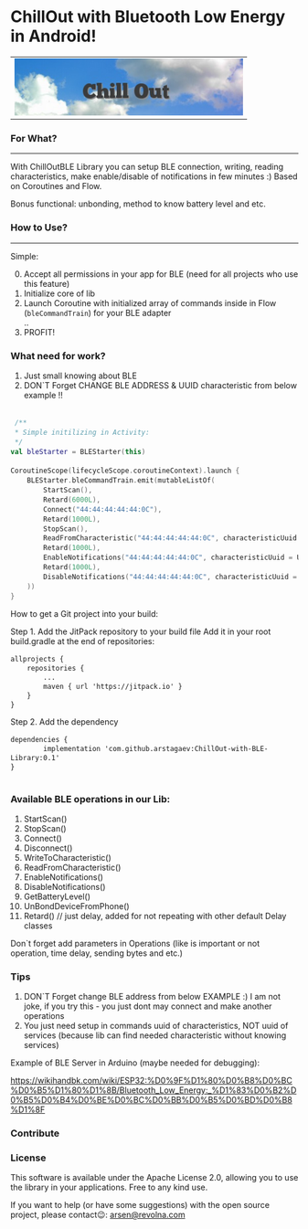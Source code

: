 # ChillOut with Bluetooth Low Energy in Android!

<table style= padding:10px">
  <tr>
    <td>  <img src="./Docs/img1.png"  alt="1" width = 400px height = 100px ></td>
  </tr>
</table>

### For What?
---

With ChillOutBLE Library you can setup BLE connection, writing, reading characteristics, make enable/disable of notifications in few minutes :) Based on Coroutines and Flow.

Bonus functional: unbonding, method to know battery level and etc.

### How to Use?
---
Simple:

0. Accept all permissions in your app for BLE (need for all projects who use this feature)
1. Initialize core of lib
2. Launch Coroutine with initialized array of commands inside in Flow (`bleCommandTrain`) for your BLE adapter  
..  
3. PROFIT!

### What need for work?
1. Just small knowing about BLE
2. DON`T Forget CHANGE BLE ADDRESS & UUID characteristic from below example !!
```kotlin

 /**
 * Simple initilizing in Activity:
 */ 
val bleStarter = BLEStarter(this)

CoroutineScope(lifecycleScope.coroutineContext).launch { 
    BLEStarter.bleCommandTrain.emit(mutableListOf(
        StartScan(),
        Retard(6000L),
        Connect("44:44:44:44:44:0C"),
        Retard(1000L),
        StopScan(),
        ReadFromCharacteristic("44:44:44:44:44:0C", characteristicUuid = UUID.fromString("beb5483e-36e1-4688-b7f5-ea07361b26a8")),
        Retard(1000L),
        EnableNotifications("44:44:44:44:44:0C", characteristicUuid = UUID.fromString("beb54202-36e1-4688-b7f5-ea07361b26a8")),
        Retard(1000L),
        DisableNotifications("44:44:44:44:44:0C", characteristicUuid = UUID.fromString("beb54202-36e1-4688-b7f5-ea07361b26a8"))
    ))
}

```

How to get a Git project into your build:

Step 1. Add the JitPack repository to your build file
Add it in your root build.gradle at the end of repositories:
```
allprojects {
	repositories {
		...
		maven { url 'https://jitpack.io' }
	}
}
```

Step 2. Add the dependency
```
dependencies {
        implementation 'com.github.arstagaev:ChillOut-with-BLE-Library:0.1'
}
	
```
### Available BLE operations in our Lib:
1. StartScan()
2. StopScan()
3. Connect()
4. Disconnect()
5. WriteToCharacteristic()
6. ReadFromCharacteristic()
7. EnableNotifications()
8. DisableNotifications()
9. GetBatteryLevel()
10. UnBondDeviceFromPhone()
11. Retard() // just delay, added for not repeating with other default Delay classes

Don`t forget add parameters in Operations (like is important or not operation, time delay, sending bytes and etc.)
### Tips
1. DON`T Forget change BLE address from below EXAMPLE :) I am not joke, if you try this - you just dont may connect and make another operations
2. You just need setup in commands uuid of characteristics, NOT uuid of services (because lib can find needed characteristic without knowing services)


Example of BLE Server in Arduino (maybe needed for debugging):

https://wikihandbk.com/wiki/ESP32:%D0%9F%D1%80%D0%B8%D0%BC%D0%B5%D1%80%D1%8B/Bluetooth_Low_Energy:_%D1%83%D0%B2%D0%B5%D0%B4%D0%BE%D0%BC%D0%BB%D0%B5%D0%BD%D0%B8%D1%8F

### Contribute 


### License

This software is available under the Apache License 2.0, allowing you to use the library in your applications. Free to any kind use.

If you want to help (or have some suggestions) with the open source project, please contact😉: arsen@revolna.com

